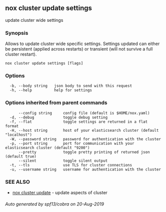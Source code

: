 ## nox cluster update settings

update cluster wide settings

### Synopsis

Allows to update cluster wide specific settings.
Settings updated can either be persistent (applied across restarts)
or transient (will not survive a full cluster restart).

```
nox cluster update settings [flags]
```

### Options

```
  -b, --body string   json body to send with this request
  -h, --help          help for settings
```

### Options inherited from parent commands

```
      --config string     config file (default is $HOME/nox.yaml)
  -d, --debug             toggle debug setting
  -f, --flat              toggle settings are returned in a flat format
  -H, --host string       host of your elasticsearch cluster (default "localhost")
  -W, --password string   password for authentication with the cluster
  -p, --port string       port for communication with your elasticsearch cluster (default "9200")
      --pretty            toggle pretty printing of returned json (default true)
      --silent            toggle silent output
  -t, --tls               use TLS for cluster connections
  -u, --username string   username for authentication with the cluster
```

### SEE ALSO

* [nox cluster update](nox_cluster_update.md)	 - update aspects of cluster

###### Auto generated by spf13/cobra on 20-Aug-2019
